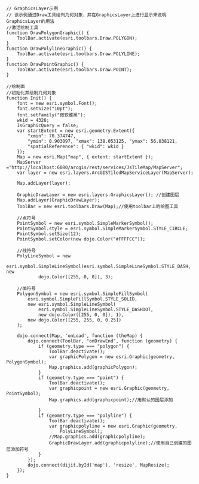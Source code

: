     // GraphicsLayer示例
    // 该示例通过Draw工具绘刢几何对象，并在GraphicsLayer上进行显示来说明GraphicsLayer的用法
    //激活绘制工具 
    function DrawPolygonGraphic() {
        ToolBar.activate(esri.toolbars.Draw.POLYGON);
    }
    function DrawPolylineGraphic() {
        ToolBar.activate(esri.toolbars.Draw.POLYLINE);
    }
    function DrawPointGraphic() {
        ToolBar.activate(esri.toolbars.Draw.POINT);
    }

    //绘制面
    //初始化并绘制几何对象 
    function Init() {
        font = new esri.symbol.Font();
        font.setSize("10pt");
        font.setFamily("微软雅黑");
        wkid = 4326;
        IsGraphicQuery = false;
        var startExtent = new esri.geometry.Extent({
            "xmin": 70.374747,
            "ymin": 0.903097, "xmax": 138.053125, "ymax": 56.038121,
            "spatialReference": { "wkid": wkid }
        });
        Map = new esri.Map("map", { extent: startExtent });
        MapServer ="http://localhost:6080/arcgis/rest/services/JsTileMap/MapServer";
        var layer = new esri.layers.ArcGISTiledMapServiceLayer(MapServer);

        Map.addLayer(layer);

        GraphicDrawLayer = new esri.layers.GraphicsLayer(); //创建图层 
        Map.addLayer(GraphicDrawLayer);
        ToolBar = new esri.toolbars.Draw(Map);//使用toolbar上的绘图工具 

        //点符号 
        PointSymbol = new esri.symbol.SimpleMarkerSymbol();
        PointSymbol.style = esri.symbol.SimpleMarkerSymbol.STYLE_CIRCLE;
        PointSymbol.setSize(12);
        PointSymbol.setColor(new dojo.Color("#FFFFCC"));

        //线符号 
        PolyLineSymbol = new
            esri.symbol.SimpleLineSymbol(esri.symbol.SimpleLineSymbol.STYLE_DASH, new
                dojo.Color([255, 0, 0]), 3);

        //面符号 
        PolygonSymbol = new esri.symbol.SimpleFillSymbol(
            esri.symbol.SimpleFillSymbol.STYLE_SOLID,
            new esri.symbol.SimpleLineSymbol(
                esri.symbol.SimpleLineSymbol.STYLE_DASHDOT,
                new dojo.Color([255, 0, 0]), 1),
            new dojo.Color([255, 255, 0, 0.25])
        );

        dojo.connect(Map, 'onLoad', function (theMap) {
            dojo.connect(ToolBar, "onDrawEnd", function (geometry) {
                if (geometry.type === "polygon") {
                    ToolBar.deactivate();
                    var graphicPolygon = new esri.Graphic(geometry, PolygonSymbol);
                    Map.graphics.add(graphicPolygon);
                }
                if (geometry.type === "point") {
                    ToolBar.deactivate();
                    var graphicpoint = new esri.Graphic(geometry, PointSymbol);
                    Map.graphics.add(graphicpoint);//用默认的图层添加 

                }
                if (geometry.type === "polyline") {
                    ToolBar.deactivate();
                    var graphicpolyline = new esri.Graphic(geometry,
                        PolyLineSymbol);
                    //Map.graphics.add(graphicpolyline); 
                    GraphicDrawLayer.add(graphicpolyline);//使用自己创建的图层添加符号
                }
            });
            dojo.connect(dijit.byId('map'), 'resize', MapResize);
        });
    }